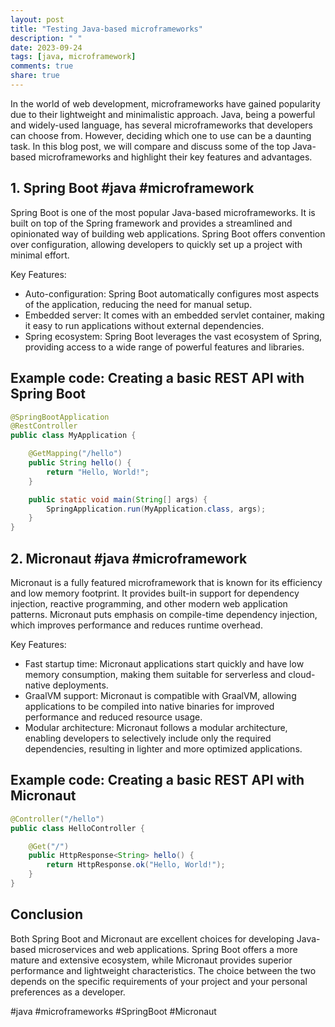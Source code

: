 ```yaml
---
layout: post
title: "Testing Java-based microframeworks"
description: " "
date: 2023-09-24
tags: [java, microframework]
comments: true
share: true
---
```


In the world of web development, microframeworks have gained popularity due to their lightweight and minimalistic approach. Java, being a powerful and widely-used language, has several microframeworks that developers can choose from. However, deciding which one to use can be a daunting task. In this blog post, we will compare and discuss some of the top Java-based microframeworks and highlight their key features and advantages.

## 1. Spring Boot #java #microframework

Spring Boot is one of the most popular Java-based microframeworks. It is built on top of the Spring framework and provides a streamlined and opinionated way of building web applications. Spring Boot offers convention over configuration, allowing developers to quickly set up a project with minimal effort.

Key Features:
- Auto-configuration: Spring Boot automatically configures most aspects of the application, reducing the need for manual setup.
- Embedded server: It comes with an embedded servlet container, making it easy to run applications without external dependencies.
- Spring ecosystem: Spring Boot leverages the vast ecosystem of Spring, providing access to a wide range of powerful features and libraries.

## Example code: Creating a basic REST API with Spring Boot

```java
@SpringBootApplication
@RestController
public class MyApplication {

    @GetMapping("/hello")
    public String hello() {
        return "Hello, World!";
    }

    public static void main(String[] args) {
        SpringApplication.run(MyApplication.class, args);
    }
}
```
## 2. Micronaut #java #microframework

Micronaut is a fully featured microframework that is known for its efficiency and low memory footprint. It provides built-in support for dependency injection, reactive programming, and other modern web application patterns. Micronaut puts emphasis on compile-time dependency injection, which improves performance and reduces runtime overhead.

Key Features:
- Fast startup time: Micronaut applications start quickly and have low memory consumption, making them suitable for serverless and cloud-native deployments.
- GraalVM support: Micronaut is compatible with GraalVM, allowing applications to be compiled into native binaries for improved performance and reduced resource usage.
- Modular architecture: Micronaut follows a modular architecture, enabling developers to selectively include only the required dependencies, resulting in lighter and more optimized applications.

## Example code: Creating a basic REST API with Micronaut

```java
@Controller("/hello")
public class HelloController {

    @Get("/")
    public HttpResponse<String> hello() {
        return HttpResponse.ok("Hello, World!");
    }
}
```

## Conclusion

Both Spring Boot and Micronaut are excellent choices for developing Java-based microservices and web applications. Spring Boot offers a more mature and extensive ecosystem, while Micronaut provides superior performance and lightweight characteristics. The choice between the two depends on the specific requirements of your project and your personal preferences as a developer.

#java #microframeworks #SpringBoot #Micronaut